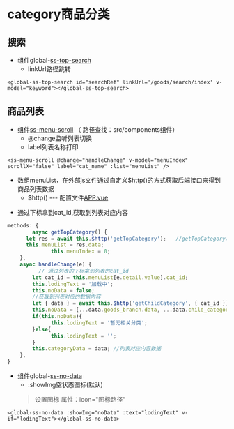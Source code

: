 # category商品分类
## 搜索

- 组件global-[ss-top-search]()
  + linkUrl路径跳转

```vue
<global-ss-top-search id="searchRef" linkUrl='/goods/search/index' v-model="keyword"></global-ss-top-search>
```

## 商品列表

- 组件[ss-menu-scroll]()
    （ 路径查找：src/components组件）
    + @change监听列表切换
    + label列表名称打印
   
```vue
<ss-menu-scroll @change="handleChange" v-model="menuIndex" scrollX="false" label="cat_name" :list="menuList" />
```

 + 数组menuList，在外部js文件通过自定义$http()的方式获取后端接口来得到商品列表数据
      + $http() --- 配置文件[APP.vue]()

 * 通过下标拿到cat_id,获取到列表对应内容
 
```js
methods: {
        async getTopCategory() {
      let res = await this.$http('getTopCategory');   //getTopCategory后端接口
      this.menuList = res.data;
              this.menuIndex = 0;
    },
    async handleChange(e) {
          // 通过列表的下标拿到列表的cat_id
        let cat_id = this.menuList[e.detail.value].cat_id; 
        this.lodingText = '加载中';
        this.noData = false;
        //获取到列表对应的数据内容
        let { data } = await this.$http('getChildCategory', { cat_id });
        this.noData = [...data.goods_branch.data, ...data.child_category].length === 0;
        if(this.noData){
              this.lodingText = '暂无相关分类';
        }else{
              this.lodingText = '';
        }
        this.categoryData = data; //列表对应内容数据
    },
}
```

- 组件global-[ss-no-data]()
  + :showImg空状态图标(默认)
  >设置图标  属性：icon="图标路径"
```vue
<global-ss-no-data :showImg="noData" :text="lodingText" v-if="lodingText"></global-ss-no-data>
```
